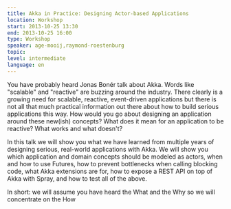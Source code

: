 ```yaml
---
title: Akka in Practice: Designing Actor-based Applications
location: Workshop
start: 2013-10-25 13:30
end: 2013-10-25 16:00
type: Workshop
speaker: age-mooij,raymond-roestenburg
topic: 
level: intermediate
language: en
---
```


You have probably heard Jonas Bonér talk about Akka. Words like "scalable" and "reactive" are buzzing around the industry. There clearly is a growing need for scalable, reactive, event-driven applications but there is not all that much practical information out there about how to build serious applications this way. How would you go about designing an application around these new(ish) concepts? What does it mean for an application to be reactive? What works and what doesn't?

In this talk we will show you what we have learned from multiple years of designing serious, real-world applications with Akka. We will show you which application and domain concepts should be modeled as actors, when and how to use Futures, how to prevent bottlenecks when calling blocking code, what Akka extensions are for, how to expose a REST API on top of Akka with Spray, and how to test all of the above.

In short: we will assume you have heard the What and the Why so we will concentrate on the How
